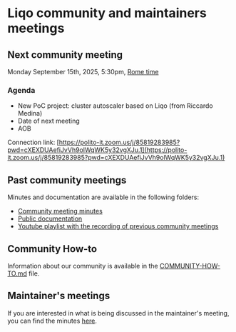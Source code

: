 # Liqo community and maintainers meetings

## Next community meeting

Monday September 15th, 2025, 5:30pm, [Rome time](https://www.timeanddate.com/worldclock/italy/rome)

### Agenda

- New PoC project: cluster autoscaler based on Liqo (from Riccardo Medina)
- Date of next meeting
- AOB

Connection link: [https://polito-it.zoom.us/j/85819283985?pwd=cXEXDUAefiJvVh9olWqWK5y32vgXJu.1](https://polito-it.zoom.us/j/85819283985?pwd=cXEXDUAefiJvVh9olWqWK5y32vgXJu.1)

## Past community meetings

Minutes and documentation are available in the following folders:

- [Community meeting minutes](community/)
- [Public documentation](../docs/)
- [Youtube playlist with the recording of previous community meetings](https://www.youtube.com/playlist?list=PLpBLVMlFSWOhFqpVX4YVReLA3uk5yaxmb)

## Community How-to

Information about our community is available in the [COMMUNITY-HOW-TO.md](../COMMUNITY-HOW-TO.md) file.

## Maintainer's meetings

If you are interested in what is being discussed in the maintainer's meeting, you can find the minutes [here](maintainers/).
